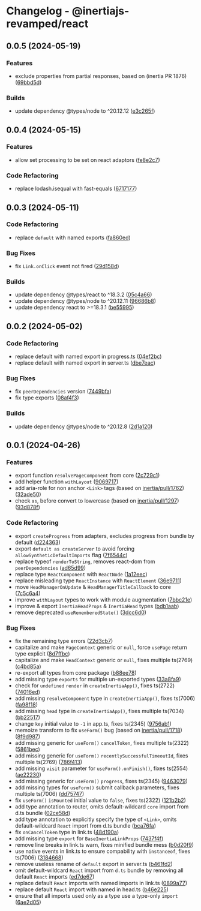 # Changelog - @inertiajs-revamped/react

## 0.0.5 (2024-05-19)

### Features

- exclude properties from partial responses, based on (inertia PR 1876) ([69bbd5d](https://github.com/inertiajs-revamped/inertia/commit/69bbd5d))

### Builds

- update dependency @types/node to ^20.12.12 ([e3c265f](https://github.com/inertiajs-revamped/inertia/commit/e3c265f))

## 0.0.4 (2024-05-15)

### Features

- allow set processing to be set on react adaptors ([fe8e2c7](https://github.com/inertiajs-revamped/inertia/commit/fe8e2c7))

### Code Refactoring

- replace lodash.isequal with fast-equals ([6717177](https://github.com/inertiajs-revamped/inertia/commit/6717177))

## 0.0.3 (2024-05-11)

### Code Refactoring

- replace `default` with named exports ([fa860ed](https://github.com/inertiajs-revamped/inertia/commit/fa860ed))

### Bug Fixes

- fix `Link.onClick` event not fired ([29d158d](https://github.com/inertiajs-revamped/inertia/commit/29d158d))

### Builds

- update dependency @types/react to ^18.3.2 ([05c4a66](https://github.com/inertiajs-revamped/inertia/commit/05c4a66))
- update dependency @types/node to ^20.12.11 ([96686b8](https://github.com/inertiajs-revamped/inertia/commit/96686b8))
- update dependency react to >=18.3.1 ([be55995](https://github.com/inertiajs-revamped/inertia/commit/be55995))

## 0.0.2 (2024-05-02)

### Code Refactoring

- replace default with named export in progress.ts ([04ef2bc](https://github.com/inertiajs-revamped/inertia/commit/04ef2bc))
- replace default with named export in server.ts ([dbe7eac](https://github.com/inertiajs-revamped/inertia/commit/dbe7eac))

### Bug Fixes

- fix `peerDependencies` version ([7449bfa](https://github.com/inertiajs-revamped/inertia/commit/7449bfa))
- fix type exports ([08af4f3](https://github.com/inertiajs-revamped/inertia/commit/08af4f3))

### Builds

- update dependency @types/node to ^20.12.8 ([2d1a120](https://github.com/inertiajs-revamped/inertia/commit/2d1a120))

## 0.0.1 (2024-04-26)

### Features

- export function `resolvePageComponent` from core ([2c729c1](https://github.com/inertiajs-revamped/inertia/commit/2c729c1))
- add helper function `withLayout` ([9069717](https://github.com/inertiajs-revamped/inertia/commit/9069717))
- add aria-role for non anchor `<Link>` tags (based on [inertia/pull/1762](inertiajs/inertia#1762)) ([32ade50](https://github.com/inertiajs-revamped/inertia/commit/32ade50))
- check `as`, before convert to lowercase (based on [inertia/pull/1297](inertiajs/inertia#1297)) ([93d878f](https://github.com/inertiajs-revamped/inertia/commit/93d878f))

### Code Refactoring

- export `createProgress` from adapters, excludes progress from bundle by default ([d224363](https://github.com/inertiajs-revamped/inertia/commit/d224363))
- export `default as createServer` to avoid forcing `allowSyntheticDefaultImports` flag ([7f6544c](https://github.com/inertiajs-revamped/inertia/commit/7f6544c))
- replace typeof `renderToString`, removes react-dom from `peerDependencies` ([ad65d99](https://github.com/inertiajs-revamped/inertia/commit/ad65d99))
- replace type `ReactComponent` with `ReactNode` ([1a12eec](https://github.com/inertiajs-revamped/inertia/commit/1a12eec))
- replace misleading type `ReactInstance` with `ReactElement` ([36e9711](https://github.com/inertiajs-revamped/inertia/commit/36e9711))
- move `HeadManagerOnUpdate` & `HeadManagerTitleCallback` to core ([7c5c6a4](https://github.com/inertiajs-revamped/inertia/commit/7c5c6a4))
- improve `withLayout` types to work with module augmentation ([7bbc21e](https://github.com/inertiajs-revamped/inertia/commit/7bbc21e))
- improve & export `InertiaHeadProps` & `InertiaHead` types ([bdb1aab](https://github.com/inertiajs-revamped/inertia/commit/bdb1aab))
- remove deprecated `useRememberedState()` ([3dcc6d0](https://github.com/inertiajs-revamped/inertia/commit/3dcc6d0))

### Bug Fixes

- fix the remaining type errors ([22d3cb7](https://github.com/inertiajs-revamped/inertia/commit/22d3cb7))
- capitalize and make `PageContext` generic or `null`, force `usePage` return type explicit ([8d7ffbc](https://github.com/inertiajs-revamped/inertia/commit/8d7ffbc))
- capitalize and make `HeadContext` generic or `null`, fixes multiple ts(2769) ([c4bd85a](https://github.com/inertiajs-revamped/inertia/commit/c4bd85a))
- re-export all types from core package ([b88ee78](https://github.com/inertiajs-revamped/inertia/commit/b88ee78))
- add missing type `exports` for multiple un-exported types ([33a8fa9](https://github.com/inertiajs-revamped/inertia/commit/33a8fa9))
- check for `undefined` `render` in `createInertiaApp()`, fixes ts(2722) ([74016ed](https://github.com/inertiajs-revamped/inertia/commit/74016ed))
- add missing `resolveComponent` type in `createInertiaApp()`, fixes ts(7006) ([fa98f18](https://github.com/inertiajs-revamped/inertia/commit/fa98f18))
- add missing `head` type in `createInertiaApp()`, fixes multiple ts(7034) ([bb22517](https://github.com/inertiajs-revamped/inertia/commit/bb22517))
- change `key` initial value to `-1` in app.ts, fixes ts(2345) ([9756ab1](https://github.com/inertiajs-revamped/inertia/commit/9756ab1))
- memoize transform to fix `useForm()` bug (based on [inertia/pull/1718](inertiajs/inertia#1718)) ([8f9d987](https://github.com/inertiajs-revamped/inertia/commit/8f9d987))
- add missing generic for `useForm()` `cancelToken`, fixes multiple ts(2322) ([5861bec](https://github.com/inertiajs-revamped/inertia/commit/5861bec))
- add missing generic for `useForm()` `recentlySuccessfulTimeoutId`, fixes multiple ts(2769) ([786f413](https://github.com/inertiajs-revamped/inertia/commit/786f413))
- add missing `visit` parameter for `useForm().onFinish()`, fixes ts(2554) ([ae22230](https://github.com/inertiajs-revamped/inertia/commit/ae22230))
- add missing generic for `useForm()` `progress`, fixes ts(2345) ([9463079](https://github.com/inertiajs-revamped/inertia/commit/9463079))
- add missing types for `useForm()` submit callback parameters, fixes multiple ts(7006) ([dd75747](https://github.com/inertiajs-revamped/inertia/commit/dd75747))
- fix `useForm()` `isMounted` initial value to `false`, fixes ts(2322) ([121b2b2](https://github.com/inertiajs-revamped/inertia/commit/121b2b2))
- add type annotation to router, omits default-wildcard `core` import from d.ts bundle ([02ce58d](https://github.com/inertiajs-revamped/inertia/commit/02ce58d))
- add type annotation to explicitly specify the type of `<Link>`, omits default-wildcard `React` import from d.ts bundle ([bca76fa](https://github.com/inertiajs-revamped/inertia/commit/bca76fa))
- fix `onCancelToken` type in link.ts ([48d190a](https://github.com/inertiajs-revamped/inertia/commit/48d190a))
- add missing type `export` for `BaseInertiaLinkProps` ([7437f4f](https://github.com/inertiajs-revamped/inertia/commit/7437f4f))
- remove line breaks in link.ts warn, fixes minified bundle mess ([b0d20f9](https://github.com/inertiajs-revamped/inertia/commit/b0d20f9))
- use native events in link.ts to ensure compability with `instanceof`, fixes ts(7006) ([3184668](https://github.com/inertiajs-revamped/inertia/commit/3184668))
- remove useless rename of `default` export in server.ts ([b461fd2](https://github.com/inertiajs-revamped/inertia/commit/b461fd2))
- omit default-wildcard `React` import from `d.ts` bundle by removing all default `React` imports ([ed7de67](https://github.com/inertiajs-revamped/inertia/commit/ed7de67))
- replace default `React` imports with named imports in link.ts ([0899a77](https://github.com/inertiajs-revamped/inertia/commit/0899a77))
- replace default `React` import with named in head.ts ([b46e225](https://github.com/inertiajs-revamped/inertia/commit/b46e225))
- ensure that all imports used only as a type use a type-only `import` ([6ae2d05](https://github.com/inertiajs-revamped/inertia/commit/6ae2d05))
